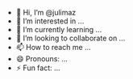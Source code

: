 - 👋 Hi, I’m @julimaz
- 👀 I’m interested in ...
- 🌱 I’m currently learning ...
- 💞️ I’m looking to collaborate on ...
- 📫 How to reach me ...
- 😄 Pronouns: ...
- ⚡ Fun fact: ...

<!---
julimaz/julimaz is a ✨ special ✨ repository because its `README.md` (this file) appears on your GitHub profile.
You can click the Preview link to take a look at your changes.
--->
